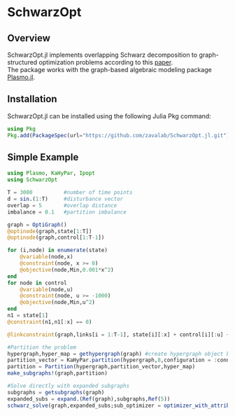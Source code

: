 # SchwarzOpt

## Overview
SchwarzOpt.jl implements overlapping Schwarz decomposition to graph-structured optimization problems according to this [paper](https://arxiv.org/abs/1810.00491).  
The package works with the graph-based algebraic modeling package [Plasmo.jl](https://github.com/zavalab/Plasmo.jl).

## Installation
SchwarzOpt.jl can be installed using the following Julia Pkg command:

```julia
using Pkg
Pkg.add(PackageSpec(url="https://github.com/zavalab/SchwarzOpt.jl.git"))
```

## Simple Example
```julia
using Plasmo, KaHyPar, Ipopt
using SchwarzOpt

T = 3000          #number of time points
d = sin.(1:T)     #disturbance vector
overlap = 5       #overlap distance
imbalance = 0.1   #partition imbalance

graph = OptiGraph()
@optinode(graph,state[1:T])
@optinode(graph,control[1:T-1])

for (i,node) in enumerate(state)
    @variable(node,x)
    @constraint(node, x >= 0)
    @objective(node,Min,0.001*x^2)
end
for node in control
    @variable(node,u)
    @constraint(node, u >= -1000)
    @objective(node,Min,u^2)
end
n1 = state[1]
@constraint(n1,n1[:x] == 0)

@linkconstraint(graph,links[i = 1:T-1], state[i][:x] + control[i][:u] + d[i] == state[i+1][:x])

#Partition the problem
hypergraph,hyper_map = gethypergraph(graph) #create hypergraph object based on graph
partition_vector = KaHyPar.partition(hypergraph,8,configuration = :connectivity,imbalance = imbalance)
partition = Partition(hypergraph,partition_vector,hyper_map)
make_subgraphs!(graph,partition)

#Solve directly with expanded subgraphs
subgraphs = getsubgraphs(graph)
expanded_subs = expand.(Ref(graph),subgraphs,Ref(5))
schwarz_solve(graph,expanded_subs;sub_optimizer = optimizer_with_attributes(Ipopt.Optimizer,"tol" => 1e-12,"print_level" => 0),max_iterations = 100,tolerance = 1e-10)
```
